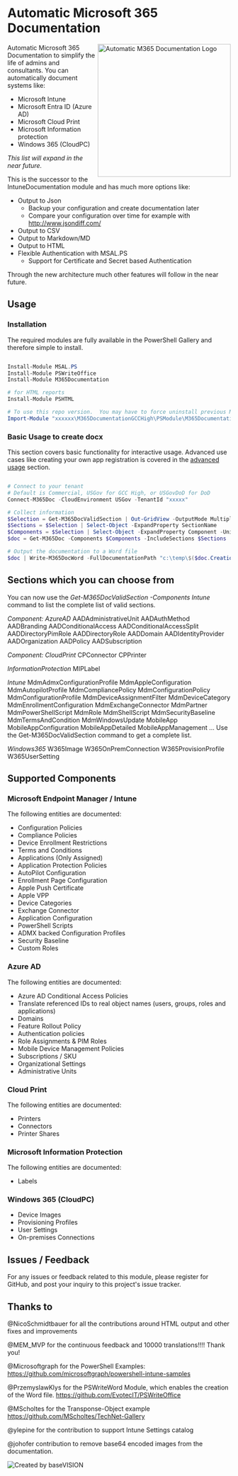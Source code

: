 # Automatic Microsoft 365 Documentation

<img align="right" src="https://github.com/ThomasKur/M365Documentation/raw/main/Logo/M365DocumentationLogo.png" width="300px" alt="Automatic M365 Documentation Logo">Automatic Microsoft 365 Documentation to simplify the life of admins and consultants. You can automatically document systems like:

- Microsoft Intune
- Microsoft Entra ID (Azure AD)
- Microsoft Cloud Print
- Microsoft Information protection
- Windows 365 (CloudPC)

_This list will expand in the near future._

This is the successor to the IntuneDocumentation module and has much more options like:

- Output to Json
  - Backup your configuration and create documentation later
  - Compare your configuration over time for example with <http://www.jsondiff.com/>
- Output to CSV
- Output to Markdown/MD
- Output to HTML
- Flexible Authentication with MSAL.PS
  - Support for Certificate and Secret based Authentication

Through the new architecture much other features will follow in the near future.

## Usage

### Installation

The required modules are fully available in the PowerShell Gallery and therefore simple to install.

```powershell

Install-Module MSAL.PS
Install-Module PSWriteOffice
Install-Module M365Documentation

# for HTML reports
Install-Module PSHTML

# To use this repo version.  You may have to force uninstall previous M365Documentation Module first.
Import-Module "xxxxxx\M365DocumentationGCCHigh\PSModule\M365Documentation\M365Documentation.psd1" -Force

```

### Basic Usage to create docx

This section covers basic functionality for interactive usage. Advanced use cases like creating your own app registration is covered in the [advanced usage](https://github.com/ThomasKur/M365Documentation/blob/master/AdvancedUsage.md) section.

```powershell

# Connect to your tenant
# Default is Commercial, USGov for GCC High, or USGovDoD for DoD
Connect-M365Doc -CloudEnvironment USGov -TenantId "xxxxx"

# Collect information 
$Selection = Get-M365DocValidSection | Out-GridView -OutputMode Multiple
$Sections = $Selection | Select-Object -ExpandProperty SectionName
$Components = $Selection | Select-Object -ExpandProperty Component -Unique
$doc = Get-M365Doc -Components $Components -IncludeSections $Sections

# Output the documentation to a Word file
$doc | Write-M365DocWord -FullDocumentationPath "c:\temp\$($doc.CreationDate.ToString("yyyyMMddHHmm"))-WPNinjas-Doc.docx"


```

## Sections which you can choose from

You can now use the *Get-M365DocValidSection -Components Intune* command to list the complete list of valid sections.

_Component: AzureAD_
AADAdministrativeUnit
AADAuthMethod
AADBranding
AADConditionalAccess
AADConditionalAccessSplit
AADDirectoryPimRole
AADDirectoryRole
AADDomain
AADIdentityProvider
AADOrganization
AADPolicy
AADSubscription

_Component: CloudPrint_
CPConnector
CPPrinter

_InformationProtection_
MIPLabel

_Intune_
MdmAdmxConfigurationProfile
MdmAppleConfiguration
MdmAutopilotProfile
MdmCompliancePolicy
MdmConfigurationPolicy
MdmConfigurationProfile
MdmDeviceAssignmentFilter
MdmDeviceCategory
MdmEnrollmentConfiguration
MdmExchangeConnector
MdmPartner
MdmPowerShellScript
MdmRole
MdmShellScript
MdmSecurityBaseline
MdmTermsAndCondition
MdmWindowsUpdate
MobileApp
MobileAppConfiguration
MobileAppDetailed
MobileAppManagement
... Use the Get-M365DocValidSection command to get a complete list.

_Windows365_
W365Image
W365OnPremConnection
W365ProvisionProfile
W365UserSetting

## Supported Components

### Microsoft Endpoint Manager / Intune

The following entities are documented:

- Configuration Policies
- Compliance Policies
- Device Enrollment Restrictions
- Terms and Conditions
- Applications (Only Assigned)
- Application Protection Policies
- AutoPilot Configuration
- Enrollment Page Configuration
- Apple Push Certificate
- Apple VPP
- Device Categories
- Exchange Connector
- Application Configuration
- PowerShell Scripts
- ADMX backed Configuration Profiles
- Security Baseline
- Custom Roles

### Azure AD

The following entities are documented:

- Azure AD Conditional Access Policies
- Translate referenced IDs to real object names (users, groups, roles and applications)
- Domains
- Feature Rollout Policy
- Authentication policies
- Role Assignments & PIM Roles
- Mobile Device Management Policies
- Subscriptions / SKU
- Organizational Settings
- Administrative Units

### Cloud Print

The following entities are documented:

- Printers
- Connectors
- Printer Shares

### Microsoft Information Protection

The following entities are documented:

- Labels

### Windows 365 (CloudPC)

- Device Images
- Provisioning Profiles
- User Settings
- On-premises Connections

## Issues / Feedback

For any issues or feedback related to this module, please register for GitHub, and post your inquiry to this project's issue tracker.

## Thanks to

@NicoSchmidtbauer for all the contributions around HTML output and other fixes and improvements

@MEM_MVP for the continuous feedback and 10000 translations!!!! Thank you!

@Microsoftgraph for the PowerShell Examples: <https://github.com/microsoftgraph/powershell-intune-samples>

@PrzemyslawKlys for the PSWriteWord Module, which enables the creation of the Word file. <https://github.com/EvotecIT/PSWriteOffice>

@MScholtes for the Transponse-Object example <https://github.com/MScholtes/TechNet-Gallery>

@ylepine for the contribution to support Intune Settings catalog

@johofer contribution to remove base64 encoded images from the documentation.

![Created by baseVISION](https://www.basevision.ch/wp-content/uploads/2015/12/baseVISION-Logo_RGB.png)

